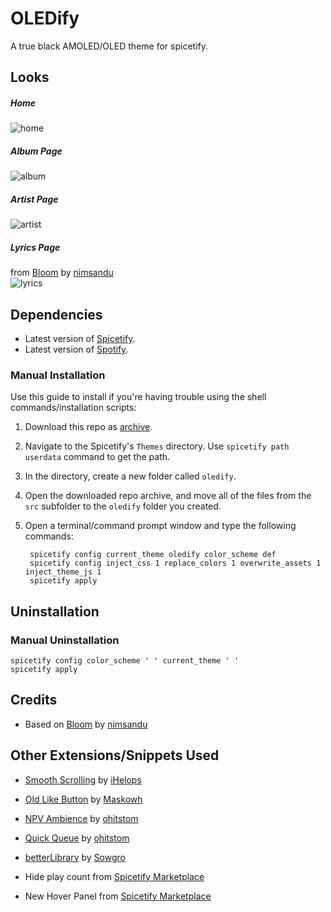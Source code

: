 
# OLEDify

A true black AMOLED/OLED theme for spicetify.

## Looks

##### Home
![home](https://github.com/thefoodiee/oledify/blob/main/images/home.png?raw=true)

##### Album Page
![album](https://github.com/thefoodiee/oledify/blob/main/images/album_page.png?raw=true)

##### Artist Page
![artist](https://github.com/thefoodiee/oledify/blob/main/images/artist_page.png?raw=true)

##### Lyrics Page
from [Bloom](https://github.com/nimsandu/spicetify-bloom/tree/main) by [nimsandu](https://github.com/nimsandu)  
![lyrics](https://github.com/thefoodiee/oledify/blob/main/images/lyrics_page.png?raw=true)

## Dependencies

- Latest version of [Spicetify](https://github.com/spicetify/spicetify-cli).
- Latest version of [Spotify](https://www.spotify.com/download).

### Manual Installation

Use this guide to install if you're having trouble using the shell commands/installation scripts:

1. Download this repo as [archive](https://codeload.github.com/nimsandu/spicetify-bloom/zip/refs/heads/main).
2. Navigate to the Spicetify's `Themes` directory. Use `spicetify path userdata` command to get the path.
3. In the directory, create a new folder called `oledify`.
4. Open the downloaded repo archive, and move all of the files from the `src` subfolder to the `oledify` folder you created.
5. Open a terminal/command prompt window and type the following commands:

   ```shell
    spicetify config current_theme oledify color_scheme def
    spicetify config inject_css 1 replace_colors 1 overwrite_assets 1 inject_theme_js 1
    spicetify apply
    ```

## Uninstallation

### Manual Uninstallation

```shell
spicetify config color_scheme ' ' current_theme ' '
spicetify apply
```

## Credits

- Based on [Bloom](https://github.com/nimsandu/spicetify-bloom/tree/main) by [nimsandu](https://github.com/nimsandu)  

## Other Extensions/Snippets Used

- [Smooth Scrolling](https://github.com/iHelops/smooth-scrolling) by [iHelops](https://github.com/iHelops)

- [Old Like Button](https://github.com/Maskowh/spicetify-old-like-button-extension) by [Maskowh](https://github.com/Maskowh)

- [NPV Ambience](https://github.com/ohitstom/spicetify-extensions/tree/main/npvAmbience) by [ohitstom](https://github.com/ohitstom)

- [Quick Queue](https://github.com/ohitstom/spicetify-extensions/tree/main/quickQueue) by [ohitstom](https://github.com/ohitstom)

- [betterLibrary](https://github.com/Sowgro/betterLibrary) by [Sowgro](https://github.com/Sowgro)

- Hide play count from [Spicetify Marketplace](https://github.com/spicetify/marketplace)
- New Hover Panel from [Spicetify Marketplace](https://github.com/spicetify/marketplace)

